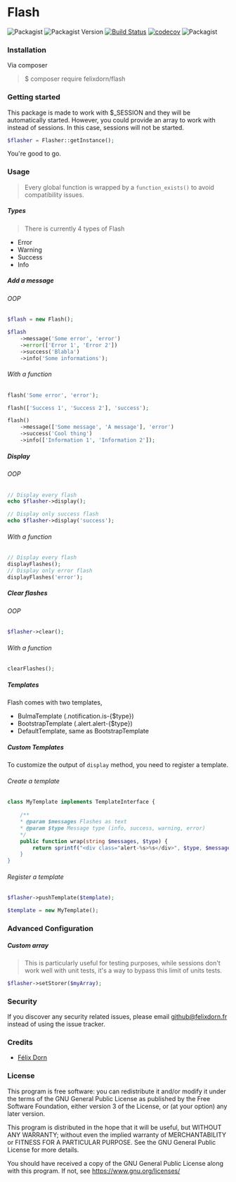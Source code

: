 # Flash
![Packagist](https://img.shields.io/packagist/l/felixdorn/flash)
![Packagist Version](https://img.shields.io/packagist/v/felixdorn/flash)
[![Build Status](https://travis-ci.org/felixdorn/flash.svg?branch=master)](https://travis-ci.org/felixdorn/flash)
[![codecov](https://img.shields.io/codecov/c/github/felixdorn/flash)](https://codecov.io/gh/felixdorn/flash)
![Packagist](https://img.shields.io/packagist/dm/felixdorn/flash)

### Installation
Via composer
> $ composer require felixdorn/flash

### Getting started
This package is made to work with $_SESSION and they will be automatically started. However, you could provide an array to work with instead of sessions. In this case, sessions will not be started.

```php
$flasher = Flasher::getInstance();
```

You're good to go.

### Usage
> Every global function is wrapped by a `function_exists()` to avoid compatibility issues.

##### Types
> There is currently 4 types of Flash
* Error
* Warning
* Success
* Info

##### Add a message

###### OOP
```php
$flash = new Flash();

$flash
    ->message('Some error', 'error')
    ->error(['Error 1', 'Error 2'])
    ->success('Blabla')
    ->info('Some informations');
```

###### With a function
```php
flash('Some error', 'error');

flash(['Success 1', 'Success 2'], 'success');

flash()
    ->message(['Some message', 'A message'], 'error')
    ->success('Cool thing')
    ->info(['Information 1', 'Information 2']);   
```

##### Display

###### OOP
```php
// Display every flash
echo $flasher->display();

// Display only success flash
echo $flasher->display('success');
```
###### With a function
```php
// Display every flash
displayFlashes();
// Display only error flash
displayFlashes('error');
```

##### Clear flashes

###### OOP
```php
$flasher->clear();
```

###### With a function
```php
clearFlashes();
```

##### Templates
Flash comes with two templates,
* BulmaTemplate (.notification.is-{$type})
* BootstrapTemplate (.alert.alert-{$type})
* DefaultTemplate, same as BootstrapTemplate

##### Custom Templates
To customize the output of `display` method, you need to register a template.

###### Create a template
```php
class MyTemplate implements TemplateInterface {
    
    /**
    * @param $messages Flashes as text
    * @param $type Message type (info, success, warning, error)
    */
    public function wrap(string $messages, $type) {
        return sprintf("<div class="alert-%s>%s</div>", $type, $messages)
    }
}
```

###### Register a template
```php
$flasher->pushTemplate($template);

$template = new MyTemplate();
```

### Advanced Configuration

##### Custom array
> This is particularly useful for testing purposes, while sessions don't work well with unit tests, it's a way to bypass this limit of units tests.
```php
$flasher->setStorer($myArray);
```

### Security

If you discover any security related issues, please email github@felixdorn.fr instead of using the issue tracker.

### Credits
* [Félix Dorn](https://felixdorn.fr)

### License
This program is free software: you can redistribute it and/or modify
it under the terms of the GNU General Public License as published by
the Free Software Foundation, either version 3 of the License, or
(at your option) any later version.

This program is distributed in the hope that it will be useful,
but WITHOUT ANY WARRANTY; without even the implied warranty of
MERCHANTABILITY or FITNESS FOR A PARTICULAR PURPOSE.  See the
GNU General Public License for more details.

You should have received a copy of the GNU General Public License
along with this program.  If not, see <https://www.gnu.org/licenses/>

